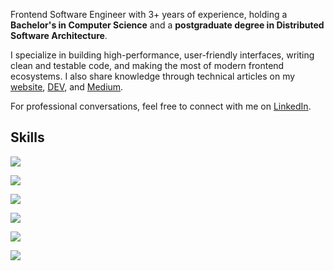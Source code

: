 Frontend Software Engineer with 3+ years of experience, holding a **Bachelor's in Computer Science** and a **postgraduate degree in Distributed Software Architecture**.  

I specialize in building high-performance, user-friendly interfaces, writing clean and testable code, and making the most of modern frontend ecosystems. I also share knowledge through technical articles on my [website](https://renanleonel.com/), [DEV](https://dev.to/renao), and [Medium](https://medium.com/@renanleonel).  

For professional conversations, feel free to connect with me on [LinkedIn](https://www.linkedin.com/in/renanleonel/).  

##  Skills  

<p>
 <img src="https://skillicons.dev/icons?i=ts,js,nodejs,py" />
<p>
<p>
 <img src="https://skillicons.dev/icons?i=react,nextjs,astro,html,css,tailwind,sass,zustand" />
<p>
<p>
 <img src="https://skillicons.dev/icons?i=jest,vitest,cypress" />
<p>
<p>
 <img src="https://skillicons.dev/icons?i=git,github,githubactions,sentry,md" />
<p>
<p>
 <img src="https://skillicons.dev/icons?i=vercel,aws,heroku" />
<p>
<p>
<img src="https://skillicons.dev/icons?i=docker,vscode,figma,vite,yarn,npm,pnpm,svg,windows" />
<p>
